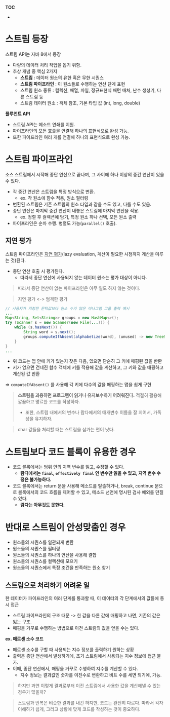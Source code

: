 **TOC**
- []()

# 스트림 등장
스트림 API는 자바 8에서 등장
- 다량의 데이터 처리 작업을 돕기 위함.
- 추상 개념 중 핵심 2가지
  - **스트림** : 데이터 원소의 유한 혹은 무한 시퀀스
  - **스트림 파이프라인** : 이 원소들로 수행하는 연산 단계 표현
  - 스트림 원소 종류 : 컬렉션, 배열, 파일, 정규표현식 패턴 매처, 난수 생성기, 다른 스트림 등
  - 스트림 데이터 원소 : 객체 참조, 기본 타입 값 (int, long, double)

**플루언트 API**
- 스트림 API는 메소드 연쇄를 지원.
- 파이프라인의 모든 호출을 연결해 하나의 표현식으로 완성 가능.
- 또한 파이프라인 여러 개를 연결해 하나의 표현식으로 완성 가능.
 
# 스트림 파이프라인
소스 스트림에서 시작해 종단 연산으로 끝나며, 그 사이에 하나 이상의 중간 연산이 있을 수 있다.
- 각 중간 연산은 스트림을 특정 방식으로 변환.
  - ex. 각 원소에 함수 적용, 원소 필터링
- 변환된 스트림은 기존 스트림의 원소 타입과 같을 수도 있고, 다를 수도 있음.
- 종단 연산은 마지막 중간 연산이 내놓은 스트림에 마지막 연산을 적용.
  - ex. 정렬 후 컬렉션에 담기, 특정 원소 하나 선택, 모든 원소 출력
- 파이프라인은 순차 수행. 병렬도 가능(`parallel()` 호출).
 
## 지연 평가
스트림 파이프라인은 [지연 평가](https://inpa.tistory.com/entry/LODASH-%F0%9F%93%9A-%EC%A7%80%EC%97%B0-%ED%8F%89%EA%B0%80-%EC%9B%90%EB%A6%AC-lodash%EB%8A%94-%EC%98%A4%ED%9E%88%EB%A0%A4-%EC%84%B1%EB%8A%A5%EC%9D%B4-%EC%A2%8B%EC%9D%84-%EC%88%98-%EC%9E%88%EB%8B%A4)(lazy evaluation, 계산이 필요한 시점까지 계산을 미루는 것)된다.
- 종단 연산 호출 시 평가된다.
  - 따라서 종단 연산에 사용되지 않는 데이터 원소는 평가 대상이 아니다.

> 따라서 종단 연산이 없는 파이프라인은 아무 일도 하지 않는 것이다.

> 지연 평가 <-> 엄격한 평가

```java
// 사용자가 지정한 문턱값보다 원소 수가 많은 아나그램 그룹 출력 예시
...
Map<String, Set<String>> groups = new HashMap<>();
try (Scanner s = new Scanner(new File(...))) {
    while (s.hasNext()) {
        String word = s.next();
        groups.computeIfAbsent(alphabetize(word), (unused) -> new TreeSet<>()).add(word);
    }  
}
...
```
- 위 코드는 맵 안에 키가 있는지 찾은 다음, 있으면 단순히 그 키에 매핑된 값을 반환
- 키가 없으면 건네진 함수 객체에 키를 적용해 값을 계산하고, 그 키와 값을 매핑하고 계산된 값 반환

=> `computeIfAbsent()` 를 사용해 각 키에 다수의 값을 매핑하는 맵을 쉽게 구현

> **스트림을 과용하면 프로그램이 읽거나 유지보수하기 어려워진다.** 적절히 활용해 깔끔하고 명료한 코드를 작성하자.
> - 또한, 스트림 내에서의 변수나 람다에서의 매개변수 이름을 잘 지어서, 가독성을 유지하자.

> char 값들을 처리할 때는 스트림을 삼가는 편이 낫다.

# 스트림보다 코드 블록이 유용한 경우
- 코드 블록에서는 범위 안의 지역 변수를 읽고, 수정할 수 있다.
  - **람다에서는 `final`, `effectively final` 인 변수만 읽을 수 있고, 지역 변수 수정은 불가능하다.**
- 코드 블록에서는 return 문을 사용해 메소드를 탈출하거나, break, continue 문으로 블록에서의 코드 흐름을 제어할 수 있고, 메소드 선언에 명시된 검사 예외를 던질 수 있다.
  - **람다는 아무것도 못한다.**

# 반대로 스트림이 안성맞춤인 경우
- 원소들의 시퀀스를 일관되게 변환
- 원소들의 시퀀스를 필터링
- 원소들의 시퀀스를 하나의 연산을 사용해 결합
- 원소들의 시퀀스를 컬렉션에 모으기
- 원소들의 시퀀스에서 특정 조건을 만족하는 원소 찾기

## 스트림으로 처리하기 어려운 일
한 데이터가 파이프라인의 여러 단계를 통과할 때, 이 데이터의 각 단계에서의 값들에 동시 접근
- 스트림 파이프라인의 구조 때문 -> 한 값을 다른 값에 매핑하고 나면, 기존의 값은 잃는 구조.
- 매핑을 거꾸로 수행하는 방법으로 이전 스트림의 값을 얻을 수는 있다.

**ex. 메르센 소수 코드**
- 메르센 소수를 구할 때 사용되는 지수 정보를 출력하기 원하는 상황
- 출력은 종단 연산에서 발생하기에, 초기 스트림에서 사용되는 지수 정보에 접근 불가.
- 이때, 종단 연산에서, 매핑을 거꾸로 수행하여 지수를 계산할 수 있다.
  - 지수 정보는 결과값인 숫자를 이진수로 변환하고 비트 수를 세면 되기에, 가능.

> 하지만 과연 이렇게 결과로부터 이전 스트림에서 사용한 값을 계산해낼 수 있는 경우가 많을까?

> 스트림과 반복은 비슷한 결과를 내긴 하지만, 코드는 완전히 다르다. 따라서 각자 이해하기 쉽게, 그리고 상황에 맞게 코드를 작성하는 것이 중요하다.
